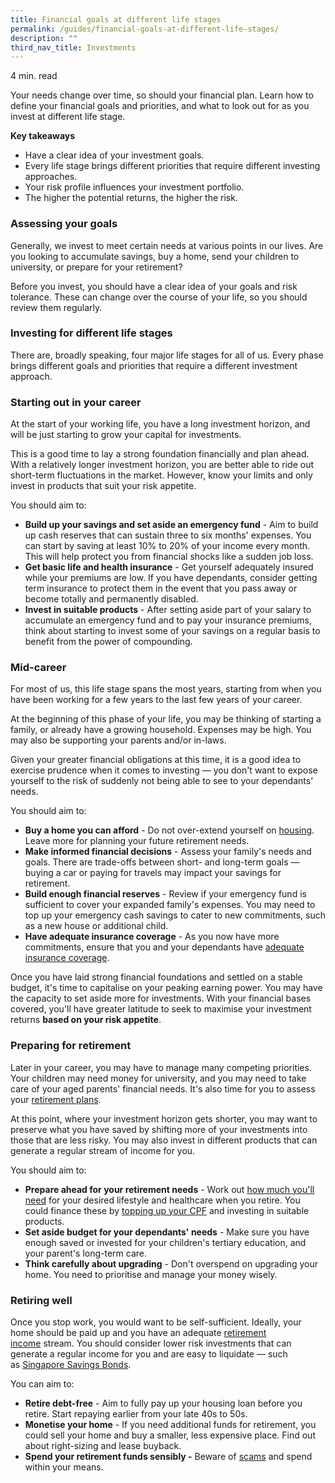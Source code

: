 ```yaml
---
title: Financial goals at different life stages
permalink: /guides/financial-goals-at-different-life-stages/
description: ""
third_nav_title: Investments
---
```

4 min. read

Your needs change over time, so should your financial plan. Learn how to define your financial goals and priorities, and what to look out for as you invest at different life stage.

**Key takeaways**

*   Have a clear idea of your investment goals.
*   Every life stage brings different priorities that require different investing approaches.
*   Your risk profile influences your investment portfolio.
*   The higher the potential returns, the higher the risk.

### Assessing your goals

Generally, we invest to meet certain needs at various points in our lives. Are you looking to accumulate savings, buy a home, send your children to university, or prepare for your retirement?

Before you invest, you should have a clear idea of your goals and risk tolerance. These can change over the course of your life, so you should review them regularly.

### Investing for different life stages


There are, broadly speaking, four major life stages for all of us. Every phase brings different goals and priorities that require a different investment approach.

### Starting out in your career

At the start of your working life, you have a long investment horizon, and will be just starting to grow your capital for investments.

This is a good time to lay a strong foundation financially and plan ahead. With a relatively longer investment horizon, you are better able to ride out short-term fluctuations in the market. However, know your limits and only invest in products that suit your risk appetite.

You should aim to:

*   **Build up your savings and set aside an emergency fund** \- Aim to build up cash reserves that can sustain three to six months' expenses. You can start by saving at least 10% to 20% of your income every month. This will help protect you from financial shocks like a sudden job loss.
*   **Get basic life and health insurance** \- Get yourself adequately insured while your premiums are low. If you have dependants, consider getting term insurance to protect them in the event that you pass away or become totally and permanently disabled.
*   **Invest in suitable products** \- After setting aside part of your salary to accumulate an emergency fund and to pay your insurance premiums, think about starting to invest some of your savings on a regular basis to benefit from the power of compounding.

### Mid-career

For most of us, this life stage spans the most years, starting from when you have been working for a few years to the last few years of your career.

At the beginning of this phase of your life, you may be thinking of starting a family, or already have a growing household. Expenses may be high. You may also be supporting your parents and/or in-laws.

Given your greater financial obligations at this time, it is a good idea to exercise prudence when it comes to investing — you don't want to expose yourself to the risk of suddenly not being able to see to your dependants' needs.

You should aim to:

*   **Buy a home you can afford** \- Do not over-extend yourself on [housing](/starter-packs/buying-a-home-you-can-afford). Leave more for planning your future retirement needs.
*   **Make informed financial decisions** \- Assess your family's needs and goals. There are trade-offs between short- and long-term goals — buying a car or paying for travels may impact your savings for retirement.
*   **Build enough financial reserves** \- Review if your emergency fund is sufficient to cover your expanded family's expenses. You may need to top up your emergency cash savings to cater to new commitments, such as a new house or additional child.
*   **Have adequate insurance coverage** \- As you now have more commitments, ensure that you and your dependants have [adequate insurance coverage](/guides/assessing-your-insurance-needs).

Once you have laid strong financial foundations and settled on a stable budget, it's time to capitalise on your peaking earning power. You may have the capacity to set aside more for investments. With your financial bases covered, you'll have greater latitude to seek to maximise your investment returns **based on your risk appetite**.

### Preparing for retirement

Later in your career, you may have to manage many competing priorities. Your children may need money for university, and you may need to take care of your aged parents' financial needs. It's also time for you to assess your [retirement plans](/starter-packs/planning-for-retirement).

At this point, where your investment horizon gets shorter, you may want to preserve what you have saved by shifting more of your investments into those that are less risky. You may also invest in different products that can generate a regular stream of income for you.

You should aim to:

*   **Prepare ahead for your retirement needs** \- Work out [how much you'll need](/guides/determine-your-retirement-needs) for your desired lifestyle and healthcare when you retire. You could finance these by [topping up your CPF](https://www.cpf.gov.sg/member/growing-your-savings/saving-more-with-cpf/top-up-to-enjoy-higher-retirement-payouts/top-ups-for-loved-ones-employees-and-others) and investing in suitable products.
*   **Set aside budget for your dependants' needs** \- Make sure you have enough saved or invested for your children's tertiary education, and your parent's long-term care.
*   **Think carefully about upgrading** \- Don't overspend on upgrading your home. You need to prioritise and manage your money wisely.

### Retiring well

Once you stop work, you would want to be self-sufficient. Ideally, your home should be paid up and you have an adequate [retirement income](/guides/options-for-your-retirement-income) stream. You should consider lower risk investments that can generate a regular income for you and are easy to liquidate — such as [Singapore Savings Bonds](https://www.mas.gov.sg/bonds-and-bills/Singapore-Savings-Bonds).

You can aim to:

*   **Retire debt-free** \- Aim to fully pay up your housing loan before you retire. Start repaying earlier from your late 40s to 50s.
*   **Monetise your home** \- If you need additional funds for retirement, you could sell your home and buy a smaller, less expensive place. Find out about right-sizing and lease buyback.
*   **Spend your retirement funds sensibly -** Beware of [scams](/guides/how-to-spot-an-investment-scam) and spend within your means.